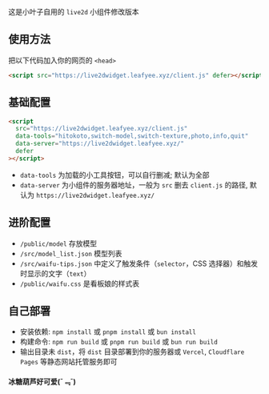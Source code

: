 这是小叶子自用的 `live2d` 小组件修改版本 

## 使用方法
把以下代码加入你的网页的 `<head>`

```html
<script src="https://live2dwidget.leafyee.xyz/client.js" defer></script>
```

## 基础配置
```html
<script
  src="https://live2dwidget.leafyee.xyz/client.js"
  data-tools="hitokoto,switch-model,switch-texture,photo,info,quit"
  data-server="https://live2dwidget.leafyee.xyz/"
  defer
></script>
```

- `data-tools` 为加载的小工具按钮，可以自行删减; 默认为全部
- `data-server` 为小组件的服务器地址，一般为 `src` 删去 `client.js` 的路径, 默认为 `https://live2dwidget.leafyee.xyz/`

## 进阶配置
- `/public/model` 存放模型
- `/src/model_list.json` 模型列表
- `/src/waifu-tips.json` 中定义了触发条件（`selector`，CSS 选择器）和触发时显示的文字（`text`）
- `/public/waifu.css` 是看板娘的样式表

## 自己部署
- 安装依赖: `npm install` 或 `pnpm install` 或 `bun install`
- 构建命令: `npm run build` 或 `pnpm run build` 或 `bun run build`
- 输出目录未 `dist`，将 `dist` 目录部署到你的服务器或 `Vercel`, `Cloudflare Pages` 等静态网站托管服务即可

#### 冰糖葫芦好可爱(¯﹃¯)